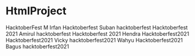 # HtmlProject
HacktoberFest
M Irfan Hacktoberfest
Suban hacktoberfest
Hacktoberfest 2021
Amirul hacktoberfest
Hacktoberfest 2021
Hendra Hacktoberfest2021
Hacktoberfest2021
Vicky hacktoberfest2021
Wahyu Hacktoberfest2021
Bagus hacktoberfest2021
